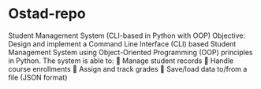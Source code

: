 # Ostad-repo
Student Management System (CLI-based in Python with OOP)
Objective:
Design and implement a Command Line Interface (CLI) based Student Management System
using Object-Oriented Programming (OOP) principles in Python. 
The system is able to:
 Manage student records
 Handle course enrollments
 Assign and track grades
 Save/load data to/from a file (JSON format)

